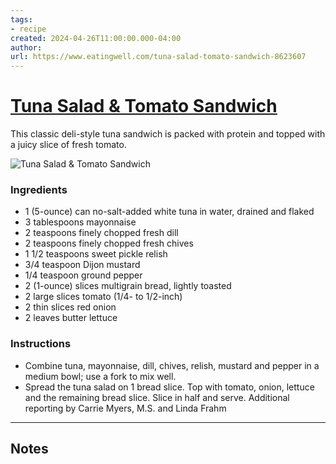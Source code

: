 ```yaml
---
tags: 
- recipe 
created: 2024-04-26T11:00:00.000-04:00
author: 
url: https://www.eatingwell.com/tuna-salad-tomato-sandwich-8623607 
---
```


# [Tuna Salad & Tomato Sandwich](https://www.eatingwell.com/tuna-salad-tomato-sandwich-8623607)

This classic deli-style tuna sandwich is packed with protein and topped with a juicy slice of fresh tomato.

![Tuna Salad & Tomato Sandwich](https://www.eatingwell.com/thmb/JMNVyHS59r8F1l6Kxuc8mOL58zQ=/1500x0/filters:no_upscale():max_bytes(150000):strip_icc()/tuna-salad-and-tomato-sandwich-hero-033-8a4f040ea4154aadafa7dcb7733e684c.jpg)

### Ingredients

- 1 (5-ounce) can no-salt-added white tuna in water, drained and flaked
- 3 tablespoons mayonnaise
- 2 teaspoons finely chopped fresh dill
- 2 teaspoons finely chopped fresh chives
- 1 1/2 teaspoons sweet pickle relish
- 3/4 teaspoon Dijon mustard
- 1/4 teaspoon ground pepper
- 2 (1-ounce) slices multigrain bread, lightly toasted
- 2 large slices tomato (1/4- to 1/2-inch)
- 2 thin slices red onion
- 2 leaves butter lettuce

### Instructions

- Combine tuna, mayonnaise, dill, chives, relish, mustard and pepper in a medium bowl; use a fork to mix well.
- Spread the tuna salad on 1 bread slice. Top with tomato, onion, lettuce and the remaining bread slice. Slice in half and serve. Additional reporting by Carrie Myers, M.S. and Linda Frahm

-----

## Notes
